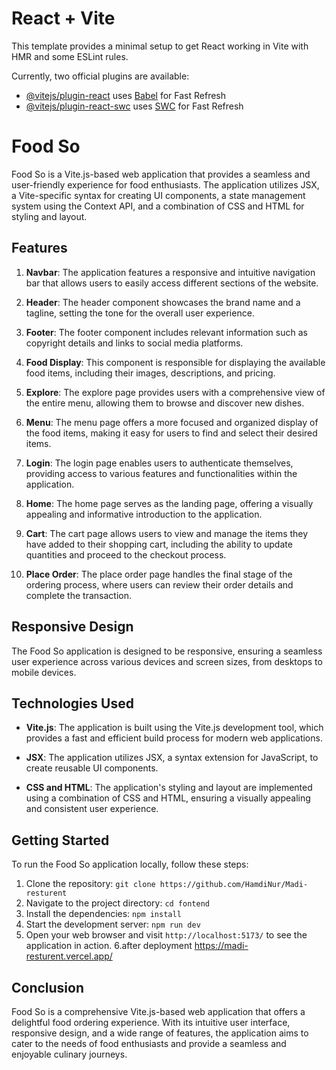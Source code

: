 # React + Vite

This template provides a minimal setup to get React working in Vite with HMR and some ESLint rules.

Currently, two official plugins are available:

- [@vitejs/plugin-react](https://github.com/vitejs/vite-plugin-react/blob/main/packages/plugin-react/README.md) uses [Babel](https://babeljs.io/) for Fast Refresh
- [@vitejs/plugin-react-swc](https://github.com/vitejs/vite-plugin-react-swc) uses [SWC](https://swc.rs/) for Fast Refresh

# Food So

Food So is a Vite.js-based web application that provides a seamless and user-friendly experience for food enthusiasts. The application utilizes JSX, a Vite-specific syntax for creating UI components, a state management system using the Context API, and a combination of CSS and HTML for styling and layout.

## Features

1. **Navbar**: The application features a responsive and intuitive navigation bar that allows users to easily access different sections of the website.

2. **Header**: The header component showcases the brand name and a tagline, setting the tone for the overall user experience.

3. **Footer**: The footer component includes relevant information such as copyright details and links to social media platforms.

4. **Food Display**: This component is responsible for displaying the available food items, including their images, descriptions, and pricing.

5. **Explore**: The explore page provides users with a comprehensive view of the entire menu, allowing them to browse and discover new dishes.

6. **Menu**: The menu page offers a more focused and organized display of the food items, making it easy for users to find and select their desired items.

7. **Login**: The login page enables users to authenticate themselves, providing access to various features and functionalities within the application.

8. **Home**: The home page serves as the landing page, offering a visually appealing and informative introduction to the application.

9. **Cart**: The cart page allows users to view and manage the items they have added to their shopping cart, including the ability to update quantities and proceed to the checkout process.

10. **Place Order**: The place order page handles the final stage of the ordering process, where users can review their order details and complete the transaction.

## Responsive Design

The Food So application is designed to be responsive, ensuring a seamless user experience across various devices and screen sizes, from desktops to mobile devices.

## Technologies Used

- **Vite.js**: The application is built using the Vite.js development tool, which provides a fast and efficient build process for modern web applications.
- **JSX**: The application utilizes JSX, a syntax extension for JavaScript, to create reusable UI components.

- **CSS and HTML**: The application's styling and layout are implemented using a combination of CSS and HTML, ensuring a visually appealing and consistent user experience.

## Getting Started

To run the Food So application locally, follow these steps:

1. Clone the repository: `git clone https://github.com/HamdiNur/Madi-resturent`
2. Navigate to the project directory: `cd fontend`
3. Install the dependencies: `npm install`
4. Start the development server: `npm run dev`
5. Open your web browser and visit `http://localhost:5173/` to see the application in action.
6.after deployment https://madi-resturent.vercel.app/

## Conclusion

Food So is a comprehensive Vite.js-based web application that offers a delightful food ordering experience. With its intuitive user interface, responsive design, and a wide range of features, the application aims to cater to the needs of food enthusiasts and provide a seamless and enjoyable culinary journeys.
